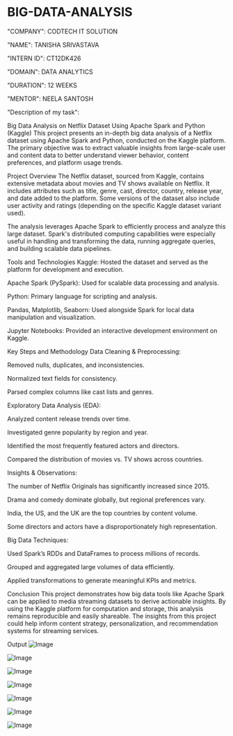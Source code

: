 # BIG-DATA-ANALYSIS

"COMPANY": CODTECH IT SOLUTION

"NAME": TANISHA SRIVASTAVA

"INTERN ID": CT12DK426

"DOMAIN": DATA ANALYTICS

"DURATION": 12 WEEKS

"MENTOR": NEELA SANTOSH

"Description of my task":

Big Data Analysis on Netflix Dataset Using Apache Spark and Python (Kaggle)
This project presents an in-depth big data analysis of a Netflix dataset using Apache Spark and Python, conducted on the Kaggle platform. The primary objective was to extract valuable insights from large-scale user and content data to better understand viewer behavior, content preferences, and platform usage trends.

Project Overview
The Netflix dataset, sourced from Kaggle, contains extensive metadata about movies and TV shows available on Netflix. It includes attributes such as title, genre, cast, director, country, release year, and date added to the platform. Some versions of the dataset also include user activity and ratings (depending on the specific Kaggle dataset variant used).

The analysis leverages Apache Spark to efficiently process and analyze this large dataset. Spark's distributed computing capabilities were especially useful in handling and transforming the data, running aggregate queries, and building scalable data pipelines.

Tools and Technologies
Kaggle: Hosted the dataset and served as the platform for development and execution.

Apache Spark (PySpark): Used for scalable data processing and analysis.

Python: Primary language for scripting and analysis.

Pandas, Matplotlib, Seaborn: Used alongside Spark for local data manipulation and visualization.

Jupyter Notebooks: Provided an interactive development environment on Kaggle.

Key Steps and Methodology
Data Cleaning & Preprocessing:

Removed nulls, duplicates, and inconsistencies.

Normalized text fields for consistency.

Parsed complex columns like cast lists and genres.

Exploratory Data Analysis (EDA):

Analyzed content release trends over time.

Investigated genre popularity by region and year.

Identified the most frequently featured actors and directors.

Compared the distribution of movies vs. TV shows across countries.

Insights & Observations:

The number of Netflix Originals has significantly increased since 2015.

Drama and comedy dominate globally, but regional preferences vary.

India, the US, and the UK are the top countries by content volume.

Some directors and actors have a disproportionately high representation.

Big Data Techniques:

Used Spark’s RDDs and DataFrames to process millions of records.

Grouped and aggregated large volumes of data efficiently.

Applied transformations to generate meaningful KPIs and metrics.

Conclusion
This project demonstrates how big data tools like Apache Spark can be applied to media streaming datasets to derive actionable insights. By using the Kaggle platform for computation and storage, this analysis remains reproducible and easily shareable. The insights from this project could help inform content strategy, personalization, and recommendation systems for streaming services.

Output
![Image](https://github.com/user-attachments/assets/3af97aa2-5953-4248-bfff-dec6aad717c7)

![Image](https://github.com/user-attachments/assets/01c91e18-cc29-4f0c-8663-fcd47396f4d2)

![Image](https://github.com/user-attachments/assets/a184430a-eef8-49d8-9537-94c1164cddf5)

![Image](https://github.com/user-attachments/assets/19f22da1-e064-46f5-8435-8f1778d78c6d)

![Image](https://github.com/user-attachments/assets/568578e0-5fb2-466c-8037-944f933624bb)

![Image](https://github.com/user-attachments/assets/811595a3-a3ee-4077-be0d-791426f17365)

![Image](https://github.com/user-attachments/assets/b3bc5986-c97b-4762-9a3d-627960f28c4d)


